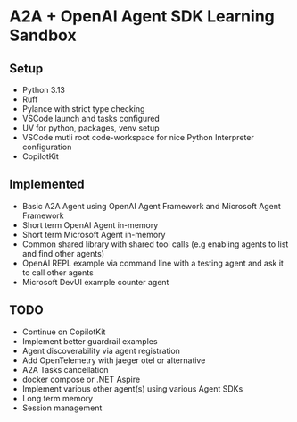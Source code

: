 # A2A + OpenAI Agent SDK Learning Sandbox

## Setup

- Python 3.13
- Ruff
- Pylance with strict type checking
- VSCode launch and tasks configured
- UV for python, packages, venv setup
- VSCode mutli root code-workspace for nice Python Interpreter configuration
- CopilotKit

## Implemented

- Basic A2A Agent using OpenAI Agent Framework and Microsoft Agent Framework
- Short term OpenAI Agent in-memory
- Short term Microsoft Agent in-memory
- Common shared library with shared tool calls (e.g enabling agents to list and find other agents)
- OpenAI REPL example via command line with a testing agent and ask it to call other agents
- Microsoft DevUI example counter agent

## TODO

- Continue on CopilotKit
- Implement better guardrail examples
- Agent discoverability via agent registration
- Add OpenTelemetry with jaeger otel or alternative
- A2A Tasks cancellation
- docker compose or .NET Aspire
- Implement various other agent(s) using various Agent SDKs
- Long term memory
- Session management